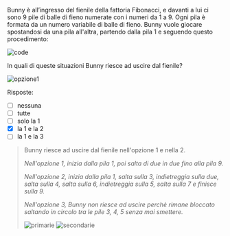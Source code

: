 Bunny è all’ingresso del fienile della fattoria Fibonacci, e davanti a lui ci sono $9$ pile di balle di fieno numerate con i numeri da $1$ a $9$. Ogni pila è formata da un numero variabile di balle di fieno. Bunny vuole giocare spostandosi da una pila all'altra, partendo dalla pila $1$ e seguendo questo procedimento:

![code](code.asy)

In quali di queste situazioni Bunny riesce ad uscire dal fienile?

![opzione1](opzioni.asy)

Risposte:

- [ ] nessuna
- [ ] tutte
- [ ] solo la 1
- [x] la 1 e la 2
- [ ] la 1 e la 3

> Bunny riesce ad uscire dal fienile nell'opzione 1 e nella 2.
>
> _Nell'opzione 1, inizia dalla pila 1, poi salta di due in due fino alla pila 9._
>
> _Nell'opzione 2, inizia dalla pila 1, salta sulla 3, indietreggia sulla due, salta sulla 4, salta sulla 6, indietreggia sulla 5, salta sulla 7 e finisce sulla 9._
>
> _Nell'opzione 3, Bunny non riesce ad uscire perchè rimane bloccato saltando in circolo tra le pile 3, 4, 5 senza mai smettere._
>
> ![primarie](primarie.asy) ![secondarie](secondarie.asy)
